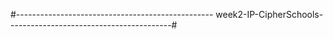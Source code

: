 #------------------------------------------------- week2-IP-CipherSchools-----------------------------------------#
